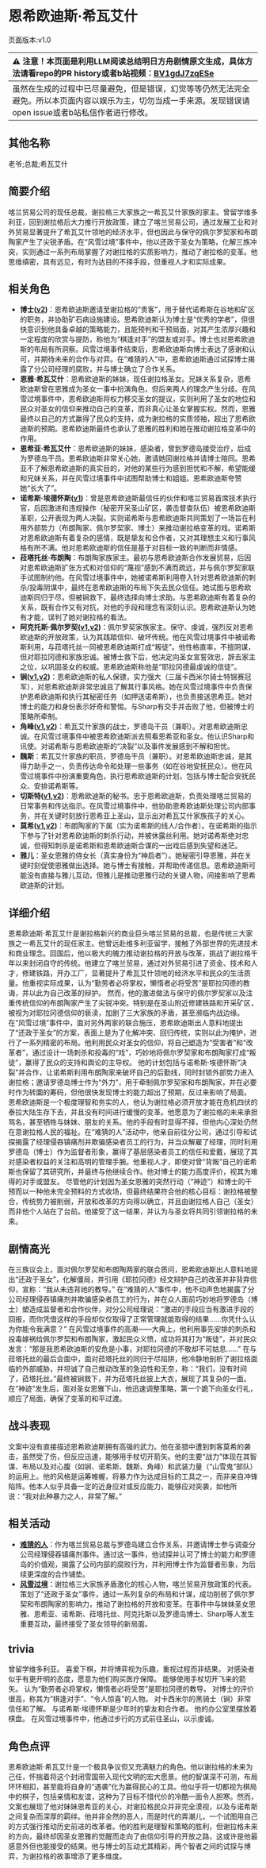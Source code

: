 # 恩希欧迪斯·希瓦艾什
页面版本:v1.0
 

| :warning: 注意！本页面是利用LLM阅读总结明日方舟剧情原文生成，具体方法请看repo的PR history或者b站视频：[BV1gdJ7zqESe](https://www.bilibili.com/video/BV1gdJ7zqESe/)         |
|:----------------------------|
| 虽然在生成的过程中已尽量避免，但是错误，幻觉等等仍然无法完全避免。所以本页面内容以娱乐为主，切勿当成一手来源。发现错误请open issue或者b站私信作者进行修改。|



## 其他名称
老爷;总裁;希瓦艾什
## 简要介绍
喀兰贸易公司的现任总裁，谢拉格三大家族之一希瓦艾什家族的家主。曾留学维多利亚，回到谢拉格后大力推行开放政策，建立了喀兰贸易公司，通过发展工业和对外贸易显著提升了希瓦艾什领地的经济水平，但也因此与保守的佩尔罗契家和布朗陶家产生了尖锐矛盾。在“风雪过境”事件中，他以还政于圣女为策略，化解三族冲突，实则通过一系列布局掌握了对谢拉格的实质影响力，推动了谢拉格的变革。他思维缜密，具有远见，有时为达目的不择手段，但重视人才和实际成果。
## 相关角色
-   **博士([v2](../char_v3/extended_char_bo_shi.md))**：恩希欧迪斯邀请至谢拉格的“贵客”，用于替代诺希斯在谷地和矿区的职务，并协助矿石病设施建设。恩希欧迪斯认为博士是“优秀的学者”，但很快意识到他具备卓越的策略能力，且能预判和干预局面，对其产生浓厚兴趣和一定程度的欣赏与提防，称他为“棋逢对手”的盟友或对手。博士也对恩希欧迪斯的布局有所洞察。风雪过境事件结束后，恩希欧迪斯向博士表达了感谢和认可，并期待未来的合作与对弈。在“难猜的人”中，恩希欧迪斯通过试探博士揭露了分公司经理的腐败，并与博士确立了合作关系。
-   **恩雅·希瓦艾什**：恩希欧迪斯的妹妹，现任谢拉格圣女。兄妹关系复杂，恩希欧迪斯曾在恩雅成为圣女一事中扮演角色，但后来两人的理念产生分歧。在风雪过境事件中，恩希欧迪斯将权力移交圣女的提议，实则利用了圣女的地位和民众对圣女的信仰来推动自己的变革，而非真心让圣女掌握实权。然而，恩雅最终以自己的方式赢得了民众的支持，成为谢拉格的实质领袖，超出了恩希欧迪斯的预期。恩希欧迪斯最终也承认了恩雅的胜利和她在推动谢拉格变革中的作用。
-   **恩希亚·希瓦艾什**：恩希欧迪斯的妹妹，感染者，曾到罗德岛接受治疗，后成为罗德岛干员。恩希欧迪斯非常关心她，邀请她回谢拉格并请博士陪同。恩希亚不了解恩希欧迪斯的真实目的，对他的某些行为感到担忧和不解，希望能缓和兄妹关系，并在风雪过境事件中试图帮助博士和姐姐。恩希欧迪斯夸赞她“长大了”。
-   **诺希斯·埃德怀斯([v1](extended_char_8fae32.md))**：曾是恩希欧迪斯最信任的伙伴和喀兰贸易首席技术执行官，后因激进和违规操作（秘密开采圣山矿区，袭击督查队伍）被恩希欧迪斯革职，公开表现为两人决裂。实则诺希斯与恩希欧迪斯共同策划了一场旨在利用外部势力（布朗陶家、佩尔罗契家、博士）来推动谢拉格变革的戏。诺希斯对恩希欧迪斯有着复杂的感情，既是挚友和合作者，又对其理想主义和行事风格有所不满。他对恩希欧迪斯的信任是基于对目标一致的判断而非情感。
-   **菈塔托丝·布朗陶**：布朗陶家族家主。最初与恩希欧迪斯合作发展贸易，后因对恩希欧迪斯扩张方式和对信仰的“蔑视”感到不满而疏远，并与佩尔罗契家联手试图制约他。在风雪过境事件中，她被诺希斯利用卷入针对恩希欧迪斯的刺杀/投毒阴谋中，最终在恩希欧迪斯的布局下失去民众信任。她试图与恩希欧迪斯同归于尽，但被锏救下，最终选择向博士求助。与恩希欧迪斯有着复杂的关系，既有合作又有对抗，对他的手段和理念有深刻认识。恩希欧迪斯认为她有才能，误判了她对谢拉格的看法。
-   **阿克托斯·佩尔罗契([v1](extended_char_b08aae.md),[v2](../char_v3/extended_char_b08aae.md))**：佩尔罗契家族家主。保守、虔诚，强烈反对恩希欧迪斯的开放政策，认为其践踏信仰、破坏传统。他在风雪过境事件中被诺希斯利用，与菈塔托丝一同被恩希欧迪斯打成“叛徒”。他性格直率，不擅阴谋，但对耶拉冈德和家族忠诚。被博士救下后，他决定向圣女宣誓效忠，辞去家主之位，以巩固圣女的权威。恩希欧迪斯称他是“耶拉冈德最虔诚的信徒”。
-   **锏([v1](char_4116_blkkgt.md),[v2](../char_v3/char_4116_blkkgt.md))**：恩希欧迪斯的私人保镖，实力强大（三届卡西米尔骑士特锦赛冠军），对恩希欧迪斯非常忠诚且了解其行事风格。她在风雪过境事件中负责保护恩希欧迪斯和执行其秘密任务（如押送诺希斯），也负责接送恩希亚。她对博士的能力和身份表示好奇和警惕。与Sharp有交手并击败了他，但被博士的策略所牵制。
-   **角峰([v1](char_199_yak.md),[v2](../char_v3/char_199_yak.md))**：希瓦艾什家族的战士，罗德岛干员（兼职）。对恩希欧迪斯忠诚。在风雪过境事件中被恩希欧迪斯派去照看恩希亚和圣女。他认识Sharp和讯使。对诺希斯与恩希欧迪斯的“决裂”以及事件发展感到不解和担忧。
-   **魏斯**：希瓦艾什家族的职员，罗德岛干员（兼职）。对恩希欧迪斯忠诚，是其得力助手之一，负责传达命令和处理一些事务（如在谷地安抚民众）。他在风雪过境事件中扮演重要角色，执行恩希欧迪斯的计划，包括与博士配合安抚民众、安排诺希斯等。
-   **切斯特([v1](extended_char_qie_si_te.md),[v2](../char_v3/extended_char_qie_si_te.md))**：恩希欧迪斯的秘书。忠于恩希欧迪斯，负责处理喀兰贸易的日常事务和传达指示。在风雪过境事件中，他协助恩希欧迪斯处理公司内部事务，并在关键时刻放行恩希亚上圣山，显示出对希瓦艾什家族孩子的关心。
-   **莫希([v1](extended_char_mo_xi.md),[v2](../char_v3/extended_char_mo_xi.md))**：布朗陶家的下属（实为诺希斯的线人/合作者）。在诺希斯的指示下参与了针对恩希欧迪斯的刺杀行动，并被休露丝利用。她对诺希斯绝对忠诚，但得知刺杀是诺希斯和恩希欧迪斯合谋的一出戏后感到失望和迷茫。
-   **雅儿**：圣女恩雅的侍女长（真实身份为“神启者”）。她秘密引导恩雅，并在关键时刻促使恩雅做出选择。她与博士有接触，并帮助传递信息。恩希欧迪斯可能没有直接与雅儿互动，但雅儿是推动恩雅行动的关键人物，间接影响了恩希欧迪斯的计划。
## 详细介绍
恩希欧迪斯·希瓦艾什是谢拉格新兴的商业巨头喀兰贸易的总裁，也是传统三大家族之一希瓦艾什的现任家主。他曾远赴维多利亚留学，接触了外部世界的先进技术和商业理念。回国后，他以极大的魄力推动谢拉格的开放与改革，挑战了谢拉格千年以来封闭自守的传统。他建立了喀兰贸易，通过对外贸易引进了资金、技术和人才，修建铁路，开办工厂，显著提升了希瓦艾什领地的经济水平和民众的生活质量。他重视实际成果，认为“勤劳者必将掌权，懒惰者必将受苦”是耶拉冈德的教诲，并以此为自己改革的辩护。
然而，他的激进做法与保守的佩尔罗契家以及注重传统信仰的布朗陶家产生了尖锐冲突。特别是在圣山附近修建铁路和开采矿区，被视为对耶拉冈德信仰的亵渎，加剧了三大家族的矛盾，甚至濒临内战边缘。
在“风雪过境”事件中，面对另外两家的联合施压，恩希欧迪斯出人意料地提出了“还政于圣女”的方案，表面上是为了化解冲突、回归传统，实则以此为掩护，进行了一系列精密的布局。他利用民众对圣女的信仰，将自己塑造为“受害者”和“改革者”，通过设计一场刺杀和投毒的“戏”，巧妙地将佩尔罗契家和布朗陶家打成“叛徒”，赢得了民众的支持和舆论的主导权。
他的计划包括与诺希斯·埃德怀斯“决裂”并合作，让诺希斯利用布朗陶家来破坏自己的后勤线，同时封锁外部势力进入谢拉格；邀请罗德岛博士作为“外力”，用于牵制佩尔罗契家和布朗陶家，并在必要时作为转圜的筹码，但他很快发现博士的能力超出了预期，反过来影响了局面。
恩希欧迪斯是一个极度理智和务实的人，他认为谢拉格必须开放才能在危机四伏的泰拉大陆生存下去，并且没有时间进行缓慢的变革。他愿意为了谢拉格的未来承担骂名，甚至牺牲与妹妹、朋友的关系。他的手段有时显得不择，但他内心深处仍然在意谢拉格人民的福祉。在“难猜的人”活动中，他亲自前往分公司，通过引导和试探揭露了经理侵吞镇痛剂并欺骗感染者员工的行为，并当众解雇了经理，同时利用罗德岛（博士）作为监督者形象，赢得了基层感染者员工的信任和爱戴，展现了其对感染者权益的关注和高明的管理手腕。他重视人才，即使对曾“背叛”自己的诺希斯也保留了其研究所，并最终与他继续合作。他对博士的能力高度评价，视其为难得的对手或盟友。
尽管他的计划因为圣女恩雅的突然行动（“神迹”）和博士的干预而以一种他未完全预料的方式收场，但最终结果符合他的核心目标：谢拉格被整合，传统势力被削弱，开放和改革的方向得以确立，并且由谢拉格人自己（圣女）而非他个人站在了台前。他接受了这一结果，并认为与圣女将共同引领谢拉格的未来。
## 剧情高光
在三族议会上，面对佩尔罗契和布朗陶两家的联合质问，恩希欧迪斯出人意料地提出“还政于圣女”，化解僵局，并引用《耶拉冈德》经文辩护自己的改革并非背弃信仰，宣称：“我从未违背祂的教导。”
在“难猜的人”事件中，他不动声色地揭露了分公司经理侵吞镇痛剂并欺骗感染者员工的行为，并在众人面前巧妙地将罗德岛（博士）塑造成监督者和合作伙伴，对分公司经理说：“激进的手段应当有激进手段的回报，而你凭借这样的手段却仅仅取得了正常管理就能取得的结果......你凭什么认为你能令我满意？”
在风雪过境事件的高潮——大典上，他利用事先安排的刺杀和投毒嫁祸给佩尔罗契和布朗陶家，激起民众义愤，成功将其打为“叛徒”，并对民众发言：“那是我恩希欧迪斯的安危是小事，对耶拉冈德的不敬却不可姑息......”
在与菈塔托丝的最后会面中，面对菈塔托丝的同归于尽陷阱，他冷静地剖析了谢拉格面临的外部威胁，并坦诚了自己推动改革的急迫性和无奈，称：“我们，没有时间了，菈塔托丝。”最终被锏救下，并为菈塔托丝披上大衣，展现了其复杂的一面。
在“神迹”发生后，面对圣女恩雅下山，他迅速调整策略，第一个跪下向圣女行礼，顺应了局面，确保了变革的和平过渡。
## 战斗表现
文案中没有直接描述恩希欧迪斯拥有高强的武力。他在圣猎中遭到刺客莫希的袭击，虽然受了伤，但反应迅速，能够用手杖切开箭矢。他的主要“战力”体现在其智谋、布局以及对心腹（如锏、诺希斯、魏斯、角峰）和武装力量（“山雪鬼”部队）的运用上。他的风格是运筹帷幄，将暴力作为达成目标的工具之一，而非亲自冲锋陷阵。他本人似乎具备一定的近身应对或反应能力，能够应对突袭，如他所说：“我对此种暴力之人，非常了解。”
## 相关活动
-   **[难猜的人](../stories/story_svrash_set_1.md)**：作为喀兰贸易总裁与罗德岛建立合作关系，并邀请博士参与调查分公司经理侵吞镇痛剂事件。通过这一事件，他试探并认可了博士的能力和罗德岛的价值观，揭露了公司内部的腐败行为，并利用博士作为监督者形象，为后续更深度的合作铺垫。
-   **[风雪过境](../stories/act14side.md)**：谢拉格三大家族矛盾激化的核心人物，喀兰贸易开放政策的代表。策划了“还政于圣女”事件，通过一系列复杂的布局和计谋，成功削弱了佩尔罗契和布朗陶家的影响力，推动了谢拉格的开放和变革。在事件中与妹妹圣女恩雅、恩希亚、诺希斯、菈塔托丝、阿克托斯以及罗德岛博士、Sharp等人发生重要互动，最终接受了圣女领导的新局面。
## trivia
曾留学维多利亚。
喜爱下棋，并将博弈视为乐趣，重视过程而非结果。
对感染者似乎有更开明的态度，愿意为他们购买医疗保障。
能够使用手杖切开飞来的箭矢。
认为“勤劳者必将掌权，懒惰者必将受苦”是耶拉冈德的教导。
对博士的评价很高，称其为“棋逢对手”、“令人惊喜”的人物。
对卡西米尔的黑骑士（锏）非常信任和了解。
与诺希斯·埃德怀斯是少年时的挚友和合作者。
他的办公室里摆放着棋盘。
在风雪过境事件中，他通过步行的方式前往圣山，以示虔诚。
## 角色点评
恩希欧迪斯·希瓦艾什是一个极具争议但又充满魅力的角色。他以谢拉格的未来为己任，怀揣着将这个封闭雪国带入现代文明的宏大愿景。他的智谋深不可测，布局环环相扣，甚至能将自身的“遇袭”化为赢得民心的工具。他似乎将一切都视为棋局中的棋子，包括亲情和友谊，这种为了目标不惜代价的冷酷一面令人胆寒。然而，文案也展现了他对妹妹恩希亚的关心，对谢拉格民众并非完全漠视，以及与诺希斯之间复杂而深厚的羁绊。他并非全然的恶人，而是时代的弄潮儿，一个试图用自己的方式强行推动历史前进的改革者。他的胜利是理智和策略的胜利，但谢拉格未来的方向，最终却因圣女恩雅的觉醒而走向了由信仰引导的开放之路，这或许是他最感意外但也能接受的结果。他与博士的互动尤其精彩，两个智者之间的试探与博弈，为谢拉格的故事增添了更多维度。